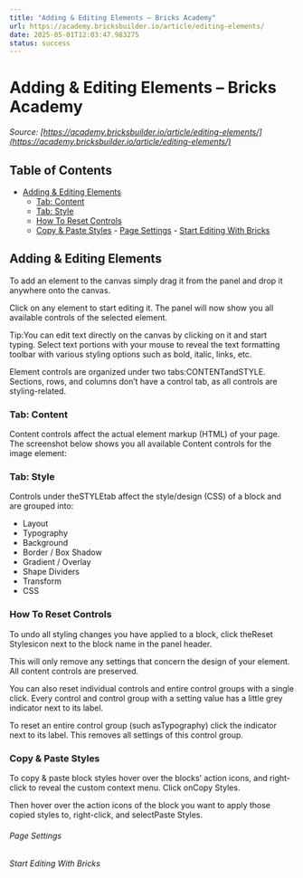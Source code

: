 ```yaml
---
title: "Adding & Editing Elements – Bricks Academy"
url: https://academy.bricksbuilder.io/article/editing-elements/
date: 2025-05-01T12:03:47.983275
status: success
---
```


# Adding & Editing Elements – Bricks Academy

*Source: [https://academy.bricksbuilder.io/article/editing-elements/](https://academy.bricksbuilder.io/article/editing-elements/)*

## Table of Contents

- [Adding & Editing Elements](#adding--editing-elements)
  - [Tab: Content](#tab-content)
  - [Tab: Style](#tab-style)
  - [How To Reset Controls](#how-to-reset-controls)
  - [Copy & Paste Styles](#copy--paste-styles)
        - [Page Settings](#page-settings)
        - [Start Editing With Bricks](#start-editing-with-bricks)

## Adding & Editing Elements

To add an element to the canvas simply drag it from the panel and drop it anywhere onto the canvas.

Click on any element to start editing it. The panel will now show you all available controls of the selected element.

Tip:You can edit text directly on the canvas by clicking on it and start typing. Select text portions with your mouse to reveal the text formatting toolbar with various styling options such as bold, italic, links, etc.

Element controls are organized under two tabs:CONTENTandSTYLE. Sections, rows, and columns don’t have a control tab, as all controls are styling-related.

### Tab: Content

Content controls affect the actual element markup (HTML) of your page. The screenshot below shows you all available Content controls for the image element:

### Tab: Style

Controls under theSTYLEtab affect the style/design (CSS) of a block and are grouped into:

- Layout
- Typography
- Background
- Border / Box Shadow
- Gradient / Overlay
- Shape Dividers
- Transform
- CSS

### How To Reset Controls

To undo all styling changes you have applied to a block, click theReset Stylesicon next to the block name in the panel header.

This will only remove any settings that concern the design of your element. All content controls are preserved.

You can also reset individual controls and entire control groups with a single click. Every control and control group with a setting value has a little grey indicator next to its label.

To reset an entire control group (such asTypography) click the indicator next to its label. This removes all settings of this control group.

### Copy & Paste Styles

To copy & paste block styles hover over the blocks’ action icons, and right-click to reveal the custom context menu. Click onCopy Styles.

Then hover over the action icons of the block you want to apply those copied styles to, right-click, and selectPaste Styles.

###### Page Settings

###### Start Editing With Bricks

